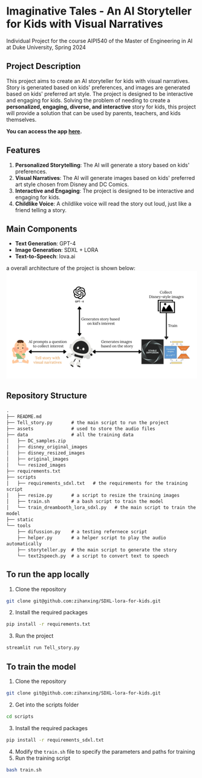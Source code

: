 # Imaginative Tales - An AI Storyteller for Kids with Visual Narratives
Individual Project for the course AIPI540 of the Master of Engineering in AI at Duke University, Spring 2024

## Project Description
This project aims to create an AI storyteller for kids with visual narratives. Story is generated based on kids' preferences, and images are generated based on kids' preferred art style. The project is designed to be interactive and engaging for kids. Solving the problem of needing to create a **personalized, engaging, diverse, and interactive** story for kids, this project will provide a solution that can be used by parents, teachers, and kids themselves.

**You can access the app [here](https://imaginativetales.streamlit.app/).**

## Features
1. **Personalized Storytelling**: The AI will generate a story based on kids' preferences.
2. **Visual Narratives**: The AI will generate images based on kids' preferred art style chosen from Disney and DC Comics.
3. **Interactive and Engaging**: The project is designed to be interactive and engaging for kids.
4. **Childlike Voice**: A childlike voice will read the story out loud, just like a friend telling a story.

## Main Components
- **Text Generation**: GPT-4
- **Image Generation**: SDXL + LORA
- **Text-to-Speech**: lova.ai

a overall architecture of the project is shown below:
![](<assets/overview.png>)

## Repository Structure
```
.
├── README.md 
├── Tell_story.py       # the main script to run the project
├── assets              # used to store the audio files
├── data                # all the training data
│   ├── DC_samples.zip
│   ├── disney_original_images
│   ├── disney_resized_images
│   ├── original_images
│   └── resized_images
├── requirements.txt
├── scripts
│   ├── requirements_sdxl.txt   # the requirements for the training script
│   ├── resize.py       # a script to resize the training images
│   ├── train.sh        # a bash script to train the model
│   └── train_dreambooth_lora_sdxl.py   # the main script to train the model
├── static
└── tools               
    ├── difussion.py    # a testing refernece script
    ├── helper.py       # a helper script to play the audio automatically
    ├── storyteller.py  # the main script to generate the story
    └── text2speech.py  # a script to convert text to speech
```

## To run the app locally
1. Clone the repository
```bash
git clone git@github.com:zihanxing/SDXL-lora-for-kids.git
```
2. Install the required packages
```bash
pip install -r requirements.txt
```
3. Run the project
```bash
streamlit run Tell_story.py
```

## To train the model
1. Clone the repository
```bash
git clone git@github.com:zihanxing/SDXL-lora-for-kids.git
```
2. Get into the scripts folder
```bash
cd scripts
```
3. Install the required packages
```bash
pip install -r requirements_sdxl.txt
```
4. Modify the `train.sh` file to specify the parameters and paths for training
5. Run the training script
```bash
bash train.sh
```

